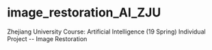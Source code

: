 # image_restoration_AI_ZJU
Zhejiang University Course: Artificial Intelligence (19 Spring) Individual Project -- Image Restoration
